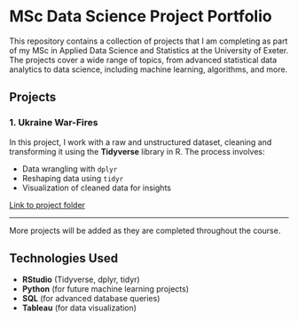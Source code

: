 # MSc Data Science Project Portfolio

This repository contains a collection of projects that I am completing as part of my MSc in Applied Data Science and Statistics at the University of Exeter. The projects cover a wide range of topics, from advanced statistical data analytics to data science, including machine learning, algorithms, and more.

## Projects

### 1. Ukraine War-Fires
In this project, I work with a raw and unstructured dataset, cleaning and transforming it using the **Tidyverse** library in R. The process involves:
- Data wrangling with `dplyr`
- Reshaping data using `tidyr`
- Visualization of cleaned data for insights

[Link to project folder](./Project1)

---

More projects will be added as they are completed throughout the course.

## Technologies Used
- **RStudio** (Tidyverse, dplyr, tidyr)
- **Python** (for future machine learning projects)
- **SQL** (for advanced database queries)
- **Tableau** (for data visualization)
